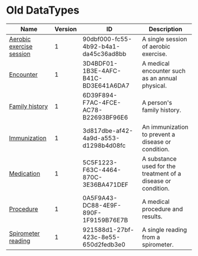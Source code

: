 # Old DataTypes

Name|Version|ID|Description
---|---|---|---
[Aerobic exercise session](/healthvault/reference/datatypes/old/aerobic)|1|90dbf000-fc55-4b92-b4a1-da45c36ad8bb|A single session of aerobic exercise. 
[Encounter](/healthvault/reference/datatypes/old/encounter-old)|1|3D4BDF01-1B3E-4AFC-B41C-BD3E641A6DA7|A medical encounter such as an annual physical. 
[Family history](/healthvault/reference/datatypes/old/family-history.1)|1|6D39F894-F7AC-4FCE-AC78-B22693BF96E6|A person's family history. 
[Immunization](/healthvault/reference/datatypes/old/immunization.1)|1|3d817dbe-af42-4a9d-a553-d1298b4d08fc|An immunization to prevent a disease or condition. 
[Medication](/healthvault/reference/datatypes/old/medication.1)|1|5C5F1223-F63C-4464-870C-3E36BA471DEF|A substance used for the treatment of a disease or condition. 
[Procedure](/healthvault/reference/datatypes/old/procedure.1)|1|0A5F9A43-DC88-4E9F-890F-1F9159B76E7B|A medical procedure and results. 
[Spirometer reading](/healthvault/reference/datatypes/old/spirometer)|1|921588d1-27bf-423c-8e55-650d2fedb3e0|A single reading from a spirometer.